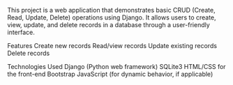 This project is a web application that demonstrates basic CRUD (Create, Read, Update, Delete) operations using Django.
It allows users to create, view, update, and delete records in a database through a user-friendly interface.

Features
Create new records
Read/view records
Update existing records
Delete records

Technologies Used
Django (Python web framework)
SQLite3
HTML/CSS for the front-end
Bootstrap
JavaScript (for dynamic behavior, if applicable)
